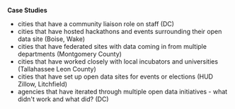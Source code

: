 **Case Studies**
* cities that have a community liaison role on staff (DC)
* cities that have hosted hackathons and events surrounding their open data site (Boise, Wake)
* cities that have federated sites with data coming in from multiple departments (Montgomery County)
* cities that have worked closely with local incubators and universities (Tallahassee Leon County) 
* cities that have set up open data sites for events or elections (HUD Zillow, Litchfield)
* agencies that have iterated through multiple open data initiatives - what didn't work and what did? (DC)
